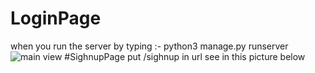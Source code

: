 # LoginPage
when you run the server by typing :-
python3 manage.py runserver
![main view](https://user-images.githubusercontent.com/78656754/135975764-765cf8ce-6e20-4650-bed1-a4c76f4bdb12.png)
#SighnupPage
put /sighnup in url see in this picture below
